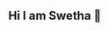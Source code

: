 ## Hi I am Swetha 👋

<!--
**vannalaswetha-092004/vannalaswetha-092004** is a ✨ _special_ ✨ repository because its `README.md` (this file) appears on your GitHub profile.

Here are some ideas to get you started:

- 🔭 I’m currently working on Cyber Security
- 🌱 I’m currently learning deep learning for computer vision
- 👯 I’m looking to collaborate on Building innovative and secure web applications
- 🤔 I’m looking for help with Developing secure web applications with a focus on user-friendly password generation
- 📫 How to reach me: vannalaswetha@gmail.com
- 😄 Pronouns: she/her
-->
